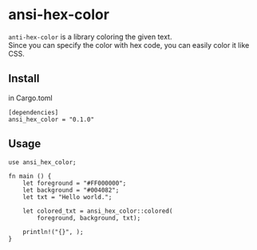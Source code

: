 # ansi-hex-color

`anti-hex-color` is a library coloring the given text.  
Since you can specify the color with hex code, you can easily color it like CSS.

## Install

in Cargo.toml

```
[dependencies]
ansi_hex_color = "0.1.0"
```

## Usage

```
use ansi_hex_color;

fn main () {
	let foreground = "#FF000000";
	let background = "#004082";
	let txt = "Hello world.";
	
	let colored_txt = ansi_hex_color::colored(
		foreground, background, txt);
	
	println!("{}", );
}
```